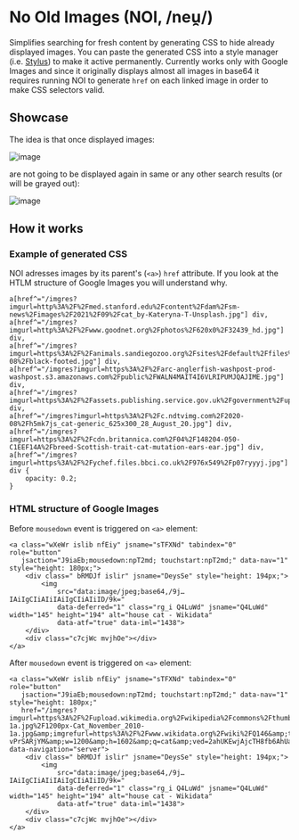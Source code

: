 # No Old Images (NOI, /neu̯/)
Simplifies searching for fresh content by generating CSS to hide already displayed images. You can paste the generated CSS into a style manager (i.e. [Stylus](https://chrome.google.com/webstore/detail/stylus/clngdbkpkpeebahjckkjfobafhncgmne)) to make it active permanently. Currently works only with Google Images and since it originally displays almost all images in base64 it requires running NOI to generate `href` on each linked image in order to make CSS selectors valid.

## Showcase

The idea is that once displayed images:

![image](https://user-images.githubusercontent.com/4053141/197349185-717c6c60-efc7-4c07-ae7f-8f027cb8f327.png)

are not going to be displayed again in same or any other search results (or will be grayed out):

![image](https://user-images.githubusercontent.com/4053141/197349204-1609e435-3b12-4ac8-b59d-3fdc16d6e9ea.png)

## How it works

### Example of generated CSS
NOI adresses images by its parent's (`<a>`) `href` attribute. If you look at the HTLM structure of Google Images you will understand why.

```
a[href^="/imgres?imgurl=http%3A%2F%2Fmed.stanford.edu%2Fcontent%2Fdam%2Fsm-news%2Fimages%2F2021%2F09%2Fcat_by-Kateryna-T-Unsplash.jpg"] div,
a[href^="/imgres?imgurl=http%3A%2F%2Fwww.goodnet.org%2Fphotos%2F620x0%2F32439_hd.jpg"] div,
a[href^="/imgres?imgurl=https%3A%2F%2Fanimals.sandiegozoo.org%2Fsites%2Fdefault%2Ffiles%2F2020-08%2Fblack-footed.jpg"] div,
a[href^="/imgres?imgurl=https%3A%2F%2Farc-anglerfish-washpost-prod-washpost.s3.amazonaws.com%2Fpublic%2FWALN4MAIT4I6VLRIPUMJQAJIME.jpg"] div,
a[href^="/imgres?imgurl=https%3A%2F%2Fassets.publishing.service.gov.uk%2Fgovernment%2Fuploads%2Fsystem%2Fuploads%2Fimage_data%2Ffile%2F137286%2Fs960_Untitled_design__15_.png"] div,
a[href^="/imgres?imgurl=https%3A%2F%2Fc.ndtvimg.com%2F2020-08%2Fh5mk7js_cat-generic_625x300_28_August_20.jpg"] div,
a[href^="/imgres?imgurl=https%3A%2F%2Fcdn.britannica.com%2F04%2F148204-050-C1EEF14A%2Fbreed-Scottish-trait-cat-mutation-ears-ear.jpg"] div,
a[href^="/imgres?imgurl=https%3A%2F%2Fychef.files.bbci.co.uk%2F976x549%2Fp07ryyyj.jpg"] div { 
	opacity: 0.2;
}
```

### HTML structure of Google Images
Before `mousedown` event is triggered on `<a>` element:
```
<a class="wXeWr islib nfEiy" jsname="sTFXNd" tabindex="0" role="button" 
   jsaction="J9iaEb;mousedown:npT2md; touchstart:npT2md;" data-nav="1" style="height: 180px;">
    <div class=" bRMDJf islir" jsname="DeysSe" style="height: 194px;">
        <img
            src="data:image/jpeg;base64,/9j…IAiIgCIiAIiIAiIgCIiAIiID/9k="
            data-deferred="1" class="rg_i Q4LuWd" jsname="Q4LuWd" width="145" height="194" alt="house cat - Wikidata"
            data-atf="true" data-iml="1438">
    </div>
    <div class="c7cjWc mvjhOe"></div>
</a>
```

After `mousedown` event is triggered on `<a>` element:
```
<a class="wXeWr islib nfEiy" jsname="sTFXNd" tabindex="0" role="button" 
   jsaction="J9iaEb;mousedown:npT2md; touchstart:npT2md;" data-nav="1" style="height: 180px;" 
   href="/imgres?imgurl=https%3A%2F%2Fupload.wikimedia.org%2Fwikipedia%2Fcommons%2Fthumb%2F4%2F4d%2FCat_November_2010-1a.jpg%2F1200px-Cat_November_2010-1a.jpg&amp;imgrefurl=https%3A%2F%2Fwww.wikidata.org%2Fwiki%2FQ146&amp;tbnid=U6GpUslQrdCfcM&amp;vet=12ahUKEwjAjcTH8fb6AhUaJcUKHZWzA0EQMygCegUIARDmAQ..i&amp;docid=_Xck-vPrSARjYM&amp;w=1200&amp;h=1602&amp;q=cat&amp;ved=2ahUKEwjAjcTH8fb6AhUaJcUKHZWzA0EQMygCegUIARDmAQ" data-navigation="server">
    <div class=" bRMDJf islir" jsname="DeysSe" style="height: 194px;">
        <img
            src="data:image/jpeg;base64,/9j…IAiIgCIiAIiIAiIgCIiAIiID/9k="
            data-deferred="1" class="rg_i Q4LuWd" jsname="Q4LuWd" width="145" height="194" alt="house cat - Wikidata"
            data-atf="true" data-iml="1438">
    </div>
    <div class="c7cjWc mvjhOe"></div>
</a>
```
